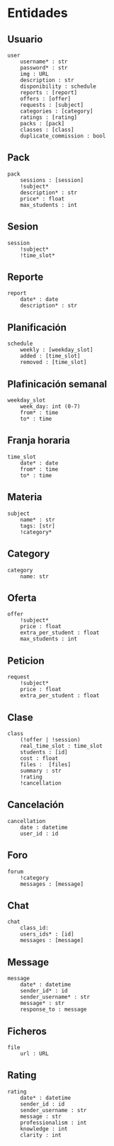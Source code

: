 # Entidades

## Usuario 

```
user
    username* : str
    password* : str
    img : URL
    description : str 
    disponibility : schedule
    reports : [report]
    offers : [offer]
    requests : [subject] 
    categories : [category]   
    ratings : [rating]
    packs : [pack]
    classes : [class]
    duplicate_commission : bool
```

## Pack

```
pack
    sessions : [session] 
    !subject*
    description* : str
    price* : float
    max_students : int
```

## Sesion

```
session 
    !subject*
    !time_slot*
```

## Reporte

```
report
    date* : date
    description* : str
```

## Planificación

```
schedule 
    weekly : [weekday_slot]
    added : [time_slot]
    removed : [time_slot]
```

## Plafinicación semanal

```
weekday_slot
    week_day: int (0-7)
    from* : time
    to* : time
```

## Franja horaria

```
time_slot 
    date* : date
    from* : time
    to* : time
```

## Materia

```
subject
    name* : str
    tags: [str]
    !category* 
```

## Category

```
category
    name: str
```

## Oferta

```
offer 
    !subject*
    price : float
    extra_per_student : float
    max_students : int
```

## Peticion

```
request
    !subject*
    price : float
    extra_per_student : float
```

## Clase

```
class
    (!offer | !session)
    real_time_slot : time_slot
    students : [id]
    cost : float
    files :  [files]
    summary : str
    !rating
    !cancellation
```

## Cancelación

```
cancellation
    date : datetime
    user_id : id
```

## Foro

```
forum
    !category
    messages : [message]
```

## Chat 

```
chat
    class_id:
    users_ids* : [id]
    messages : [message]
```

## Message

```
message
    date* : datetime
    sender_id* : id
    sender_username* : str
    message* : str
    response_to : message
```

## Ficheros

``` 
file
    url : URL
```

## Rating

```
rating 
    date* : datetime
    sender_id : id
    sender_username : str
    message : str
    professionalism : int
    knowledge : int
    clarity : int
```







